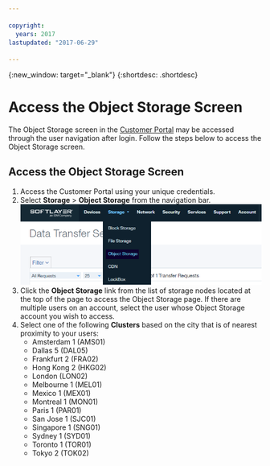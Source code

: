 ```yaml
---

copyright:
  years: 2017
lastupdated: "2017-06-29"

---
```

{:new_window: target="_blank"}
{:shortdesc: .shortdesc}

# Access the Object Storage Screen

The Object Storage screen in the [Customer Portal](https://control.softlayer.com/) may be accessed through the user navigation after login. Follow the steps below to access the Object Storage screen.

## Access the Object Storage Screen

1. Access the Customer Portal using your unique credentials.
2. Select **Storage** > **Object Storage** from the navigation bar. <br/> ![Object Storage menu option](/images/ObjectStorageMenu.png)
3. Click the **Object Storage** link from the list of storage nodes located at the top of the page to access the Object Storage page. If there are multiple users on an account, select the user whose Object Storage account you wish to access.
4. Select one of the following **Clusters** based on the city that is of nearest proximity to your users:
   - Amsterdam 1 (AMS01)
   - Dallas 5 (DAL05)
   - Frankfurt 2 (FRA02)
   - Hong Kong 2 (HKG02)
   - London (LON02)
   - Melbourne 1 (MEL01)
   - Mexico 1 (MEX01)
   - Montreal 1 (MON01)
   - Paris 1 (PAR01)
   - San Jose 1 (SJC01)
   - Singapore 1 (SNG01)
   - Sydney 1 (SYD01)
   - Toronto 1 (TOR01)
   - Tokyo 2 (TOK02)

